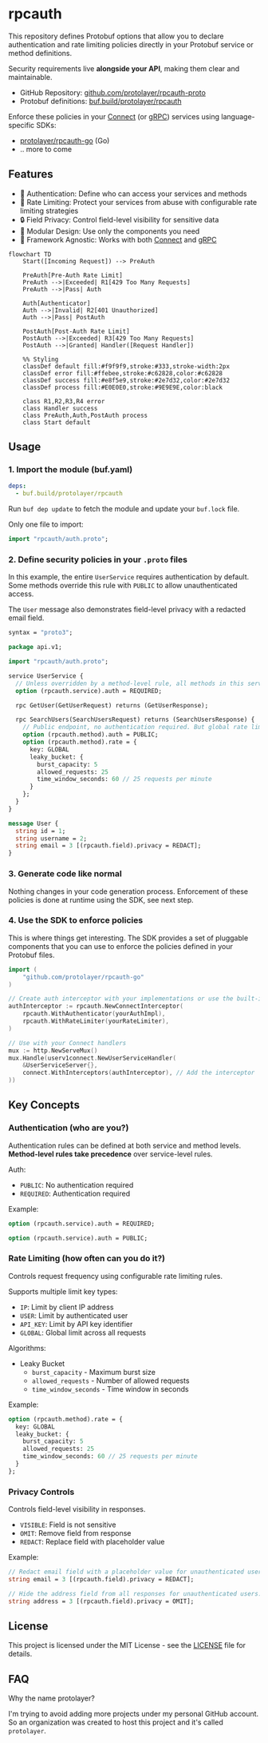 # rpcauth

This repository defines Protobuf options that allow you to declare authentication and rate limiting
policies directly in your Protobuf service or method definitions.

Security requirements live **alongside your API**, making them clear and maintainable.

- GitHub Repository:
  [github.com/protolayer/rpcauth-proto](https://github.com/protolayer/rpcauth-proto)
- Protobuf definitions: [buf.build/protolayer/rpcauth](https://buf.build/protolayer/rpcauth)

Enforce these policies in your [Connect](https://connectrpc.com/) (or [gRPC](https://grpc.io/))
services using language-specific SDKs:

- [protolayer/rpcauth-go](https://github.com/protolayer/rpcauth-go) (Go)
- .. more to come

## Features

- 🔐 Authentication: Define who can access your services and methods
- 🚦 Rate Limiting: Protect your services from abuse with configurable rate limiting strategies
- 🔒 Field Privacy: Control field-level visibility for sensitive data
- 🔌 Modular Design: Use only the components you need
- 🔧 Framework Agnostic: Works with both [Connect](https://connectrpc.com/) and
  [gRPC](https://grpc.io/)

```mermaid
flowchart TD
    Start([Incoming Request]) --> PreAuth

    PreAuth[Pre-Auth Rate Limit]
    PreAuth -->|Exceeded| R1[429 Too Many Requests]
    PreAuth -->|Pass| Auth

    Auth[Authenticator]
    Auth -->|Invalid| R2[401 Unauthorized]
    Auth -->|Pass| PostAuth

    PostAuth[Post-Auth Rate Limit]
    PostAuth -->|Exceeded| R3[429 Too Many Requests]
    PostAuth -->|Granted| Handler([Request Handler])

    %% Styling
    classDef default fill:#f9f9f9,stroke:#333,stroke-width:2px
    classDef error fill:#ffebee,stroke:#c62828,color:#c62828
    classDef success fill:#e8f5e9,stroke:#2e7d32,color:#2e7d32
    classDef process fill:#E0E0E0,stroke:#9E9E9E,color:black

    class R1,R2,R3,R4 error
    class Handler success
    class PreAuth,Auth,PostAuth process
    class Start default
```

## Usage

### 1. Import the module (buf.yaml)

```yaml
deps:
  - buf.build/protolayer/rpcauth
```

Run `buf dep update` to fetch the module and update your `buf.lock` file.

Only one file to import:

```protobuf
import "rpcauth/auth.proto";
```

### 2. Define security policies in your `.proto` files

In this example, the entire `UserService` requires authentication by default. Some methods override
this rule with `PUBLIC` to allow unauthenticated access.

The `User` message also demonstrates field-level privacy with a redacted email field.

```protobuf
syntax = "proto3";

package api.v1;

import "rpcauth/auth.proto";

service UserService {
  // Unless overridden by a method-level rule, all methods in this service require authentication.
  option (rpcauth.service).auth = REQUIRED;

  rpc GetUser(GetUserRequest) returns (GetUserResponse);

  rpc SearchUsers(SearchUsersRequest) returns (SearchUsersResponse) {
    // Public endpoint, no authentication required. But global rate limiting is enforced.
    option (rpcauth.method).auth = PUBLIC;
    option (rpcauth.method).rate = {
      key: GLOBAL
      leaky_bucket: {
        burst_capacity: 5
        allowed_requests: 25
        time_window_seconds: 60 // 25 requests per minute
      }
    };
  }
}

message User {
  string id = 1;
  string username = 2;
  string email = 3 [(rpcauth.field).privacy = REDACT];
}
```

### 3. Generate code like normal

Nothing changes in your code generation process. Enforcement of these policies is done at runtime
using the SDK, see next step.

### 4. Use the SDK to enforce policies

This is where things get interesting. The SDK provides a set of pluggable components that you can
use to enforce the policies defined in your Protobuf files.

```go
import (
    "github.com/protolayer/rpcauth-go"
)

// Create auth interceptor with your implementations or use the built-in ones.
authInterceptor := rpcauth.NewConnectInterceptor(
    rpcauth.WithAuthenticator(yourAuthImpl),
    rpcauth.WithRateLimiter(yourRateLimiter),
)

// Use with your Connect handlers
mux := http.NewServeMux()
mux.Handle(userv1connect.NewUserServiceHandler(
    &UserServiceServer{},
    connect.WithInterceptors(authInterceptor), // Add the interceptor
))
```

## Key Concepts

### Authentication (who are you?)

Authentication rules can be defined at both service and method levels. **Method-level rules take
precedence** over service-level rules.

Auth:

- `PUBLIC`: No authentication required
- `REQUIRED`: Authentication required

Example:

```protobuf
option (rpcauth.service).auth = REQUIRED;

option (rpcauth.service).auth = PUBLIC;
```

### Rate Limiting (how often can you do it?)

Controls request frequency using configurable rate limiting rules.

Supports multiple limit key types:

- `IP`: Limit by client IP address
- `USER`: Limit by authenticated user
- `API_KEY`: Limit by API key identifier
- `GLOBAL`: Global limit across all requests

Algorithms:

- Leaky Bucket
  - `burst_capacity` - Maximum burst size
  - `allowed_requests` - Number of allowed requests
  - `time_window_seconds` - Time window in seconds

Example:

```protobuf
option (rpcauth.method).rate = {
  key: GLOBAL
  leaky_bucket: {
    burst_capacity: 5
    allowed_requests: 25
    time_window_seconds: 60 // 25 requests per minute
  }
};
```

### Privacy Controls

Controls field-level visibility in responses.

- `VISIBLE`: Field is not sensitive
- `OMIT`: Remove field from response
- `REDACT`: Replace field with placeholder value

Example:

```protobuf
// Redact email field with a placeholder value for unauthenticated users.
string email = 3 [(rpcauth.field).privacy = REDACT];

// Hide the address field from all responses for unauthenticated users.
string address = 3 [(rpcauth.field).privacy = OMIT];
```

## License

This project is licensed under the MIT License - see the [LICENSE](LICENSE) file for details.

## FAQ

Why the name protolayer?

I'm trying to avoid adding more projects under my personal GitHub account. So an organization was
created to host this project and it's called `protolayer`.
